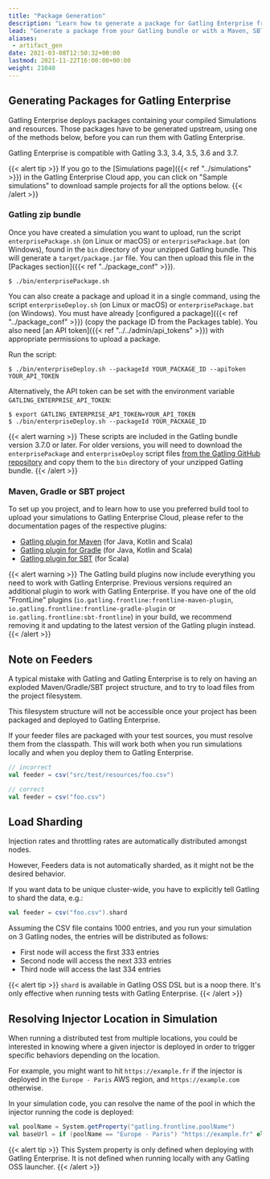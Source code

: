 ```yaml
---
title: "Package Generation"
description: "Learn how to generate a package for Gatling Enterprise from the Gatling zip bundle, or from a Maven, SBT, or Gradle project."
lead: "Generate a package from your Gatling bundle or with a Maven, SBT, or Gradle project."
aliases:
 - artifact_gen
date: 2021-03-08T12:50:32+00:00
lastmod: 2021-11-22T16:00:00+00:00
weight: 21040
---
```


## Generating Packages for Gatling Enterprise

Gatling Enterprise deploys packages containing your compiled Simulations and resources. Those packages have to be generated
upstream, using one of the methods below, before you can run them with Gatling Enterprise.

Gatling Enterprise is compatible with Gatling 3.3, 3.4, 3.5, 3.6 and 3.7.

{{< alert tip >}}
If you go to the [Simulations page]({{< ref "../simulations" >}}) in the Gatling Enterprise Cloud app, you can click on
"Sample simulations" to download sample projects for all the options below.
{{< /alert >}}

### Gatling zip bundle

Once you have created a simulation you want to upload, run the script `enterprisePackage.sh` (on Linux or macOS) or
`enterprisePackage.bat` (on Windows), found in the `bin` directory of your unzipped Gatling bundle. This will generate a
`target/package.jar` file. You can then upload this file in the [Packages section]({{< ref "../package_conf" >}}).

```shell
$ ./bin/enterprisePackage.sh
```

You can also create a package and upload it in a single command, using the script `enterpriseDeploy.sh` (on Linux or
macOS) or `enterprisePackage.bat` (on Windows). You must have already [configured a package]({{< ref "../package_conf" >}})
(copy the package ID from the Packages table). You also need [an API token]({{< ref "../../admin/api_tokens" >}}) with
appropriate permissions to upload a package.

Run the script:

```shell
$ ./bin/enterpriseDeploy.sh --packageId YOUR_PACKAGE_ID --apiToken YOUR_API_TOKEN
```

Alternatively, the API token can be set with the environment variable `GATLING_ENTERPRISE_API_TOKEN`:

```shell
$ export GATLING_ENTERPRISE_API_TOKEN=YOUR_API_TOKEN
$ ./bin/enterpriseDeploy.sh --packageId YOUR_PACKAGE_ID
```

{{< alert warning >}}
These scripts are included in the Gatling bundle version 3.7.0 or later. For older versions, you will need to download
the `enterprisePackage` and `enterpriseDeploy` script files
[from the Gatling GitHub repository](https://github.com/gatling/gatling/tree/main/gatling-bundle/src/universal/bin)
and copy them to the `bin` directory of your unzipped Gatling bundle.
{{< /alert >}}

### Maven, Gradle or SBT project

To set up you project, and to learn how to use you preferred build tool to upload your simulations to Gatling Enterprise
Cloud, please refer to the documentation pages of the respective plugins:

- [Gatling plugin for Maven](https://gatling.io/docs/gatling/reference/current/extensions/maven_plugin/) (for Java, Kotlin and Scala)
- [Gatling plugin for Gradle](https://gatling.io/docs/gatling/reference/current/extensions/gradle_plugin/) (for Java, Kotlin and Scala)
- [Gatling plugin for SBT](https://gatling.io/docs/gatling/reference/current/extensions/sbt_plugin/) (for Scala)

{{< alert warning >}}
The Gatling build plugins now include everything you need to work with Gatling Enterprise. Previous versions required an
additional plugin to work with Gatling Enterprise. If you have one of the old "FrontLine" plugins
(`io.gatling.frontline:frontline-maven-plugin`, `io.gatling.frontline:frontline-gradle-plugin` or
`io.gatling.frontline:sbt-frontline`) in your build, we recommend removing it and updating to the latest version of the
Gatling plugin instead.
{{< /alert >}}

## Note on Feeders

A typical mistake with Gatling and Gatling Enterprise is to rely on having an exploded Maven/Gradle/SBT project structure, and to try to load files from the project filesystem.

This filesystem structure will not be accessible once your project has been packaged and deployed to Gatling Enterprise.

If your feeder files are packaged with your test sources, you must resolve them from the classpath. This will work both
when you run simulations locally and when you deploy them to Gatling Enterprise.

```scala
// incorrect
val feeder = csv("src/test/resources/foo.csv")

// correct
val feeder = csv("foo.csv")
```

## Load Sharding

Injection rates and throttling rates are automatically distributed amongst nodes.

However, Feeders data is not automatically sharded, as it might not be the desired behavior.

If you want data to be unique cluster-wide, you have to explicitly tell Gatling to shard the data, e.g.:

```scala
val feeder = csv("foo.csv").shard
```

Assuming the CSV file contains 1000 entries, and you run your simulation on 3 Gatling nodes, the entries will be distributed as follows:

- First node will access the first 333 entries
- Second node will access the next 333 entries
- Third node will access the last 334 entries

{{< alert tip >}}
`shard` is available in Gatling OSS DSL but is a noop there. It's only effective when running tests with Gatling Enterprise.
{{< /alert >}}

## Resolving Injector Location in Simulation

When running a distributed test from multiple locations, you could be interested in knowing where a given injector is deployed in order to trigger specific behaviors depending on the location.

For example, you might want to hit `https://example.fr` if the injector is deployed in the `Europe - Paris` AWS region, and `https://example.com` otherwise.

In your simulation code, you can resolve the name of the pool in which the injector running the code is deployed:

```scala
val poolName = System.getProperty("gatling.frontline.poolName")
val baseUrl = if (poolName == "Europe - Paris") "https://example.fr" else "https://example.com"
```

{{< alert tip >}}
This System property is only defined when deploying with Gatling Enterprise.
It is not defined when running locally with any Gatling OSS launcher.
{{< /alert >}}
